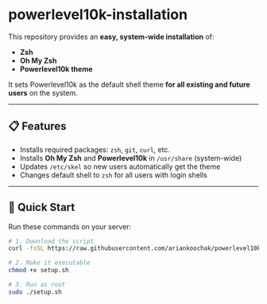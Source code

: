 # powerlevel10k-installation

This repository provides an **easy, system-wide installation** of:
- **Zsh**
- **Oh My Zsh**
- **Powerlevel10k theme**

It sets Powerlevel10k as the default shell theme **for all existing and future users** on the system.

---

## 📋 Features
- Installs required packages: `zsh`, `git`, `curl`, etc.
- Installs **Oh My Zsh** and **Powerlevel10k** in `/usr/share` (system-wide)
- Updates `/etc/skel` so new users automatically get the theme
- Changes default shell to `zsh` for all users with login shells

---

## 🚀 Quick Start

Run these commands on your server:

```bash
# 1. Download the script
curl -fsSL https://raw.githubusercontent.com/ariankoochak/powerlevel10k-installation/main/setup.sh -o setup.sh

# 2. Make it executable
chmod +x setup.sh

# 3. Run as root
sudo ./setup.sh
```
